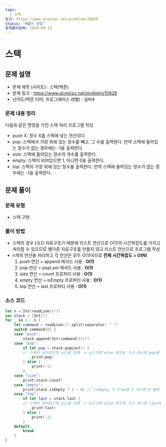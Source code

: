 ```yaml
---
tags:
  - 스택
링크: https://www.acmicpc.net/problem/10828
Status: "#풀이 완료"
문제풀이날짜: 2024-09-23
---
```

# 스택
## 문제 설명
- 문제 제목 (사이트) : 스택(백준)
- 문제 링크 : https://www.acmicpc.net/problem/10828
- 난이도(백준 티어, 프로그래머스 레벨) : 실버4

### 문제 내용 정리
다음과 같은 명령을 가진 스택 처리 프로그램 작성
- push X: 정수 X를 스택에 넣는 연산이다.
- pop: 스택에서 가장 위에 있는 정수를 빼고, 그 수를 출력한다. 만약 스택에 들어있는 정수가 없는 경우에는 -1을 출력한다.
- size: 스택에 들어있는 정수의 개수를 출력한다.
- empty: 스택이 비어있으면 1, 아니면 0을 출력한다.
- top: 스택의 가장 위에 있는 정수를 출력한다. 만약 스택에 들어있는 정수가 없는 경우에는 -1을 출력한다.
## 문제 풀이
### 문제 유형
- 스택 구현
### 풀이 방법
- 스택의 경우 LILO 자료구조기 때문에 리스트 연산으로 O(1)의 시간복잡도를 가지고 처리할 수 있으므로 별다른 자료구조를 만들지 않고 리스트 연산으로 프로그램 작성
- n개의 연산을 처리하고 각 연산은 모두 O(1)이므로 **전체 시간복잡도 = O(N)**
	1. push 연산 = append 메서드 사용 :  **O(1)** 
	2. pop 연산 = popLast 메서드 사용 : **O(1)**
	3. size 연산 = count 프로퍼티 사용 : **O(1)**
	4. empty 연산 = isEmpty 프로퍼티 사용 : **O(1)**
	5. top 연산 = last 프로퍼티 사용 : **O(1)**
### 소스 코드

```swift
let n = Int(readLine()!)!
var stack = [Int]()
for _ in 1...n {
    let command = readLine()!.split(separator: " ")
    switch command[0] {
    case "push":
        stack.append(Int(command[1])!)
    case "pop":
        if let pop = stack.popLast() { 
        // 스택이 비어있으면 nil을 반환 -> nil이면 else 문으로 가고 아니면 pop에 값이 저장되어 if 구문 실행
            print(pop) 
        } else {
            print(-1)
        }
    case "size":
        print(stack.count)
    case "empty":
        print(stack.isEmpty ? 1 : 0) // isEmpty 가 true면 1 아니면 0 출력
    case "top":
        if let last = stack.last {
        // 스택이 비어있으면 nil을 반환 -> nil이면 else 문으로 가고 아니면 last에 값이 저장되어 if 구문 실행
            print(last)
        } else {
            print(-1)
        }
    default:
        break
    }
}

```